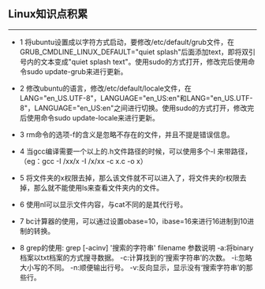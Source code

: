 ## Linux知识点积累

***

* 1 将ubuntu设置成以字符方式启动，要修改/etc/default/grub文件，在GRUB_CMDLINE_LINUX_DEFAULT="quiet splash"后面添加text，即将双引号内的文本变成"quiet splash text"。使用sudo的方式打开，修改完后使用命令sudo update-grub来进行更新。

* 2 修改ubuntu的语言，修改/etc/default/locale文件，在LANG="en_US.UTF-8"，LANGUAGE="en_US:en"和LANG="en_US.UTF-8"，LANGUAGE="en_US:en"之间进行切换。使用sudo的方式打开，修改完后使用命令sudo update-locale来进行更新。

* 3 rm命令的选项-f的含义是忽略不存在的文件，并且不提是错误信息。

* 4 当gcc编译需要一个以上的.h文件路径的时候，可以使用多个-I 来带路径，（eg：gcc -I /xx/x -I /x/xx -c x.c -o x）

* 5 将文件夹的x权限去掉，那么该文件就不可以进入了，将文件夹的r权限去掉，那么就不能使用ls来查看文件夹内的文件。

* 6 使用nl可以显示文件内容，与cat不同的是其代行号。

* 7 bc计算器的使用，可以通过设置obase=10，ibase=16来进行16进制到10进制的转换。

* 8 grep的使用: grep [-acinv] '搜索的字符串' filename
    参数说明
    -a:将binary档案以txt档案的方式搜寻数据。
    -c:计算找到的‘搜索字符串’的次数。
    -i:忽略大小写的不同。
    -n:顺便输出行号。
    -v:反向显示，显示没有‘搜索字符串’的那些行。
